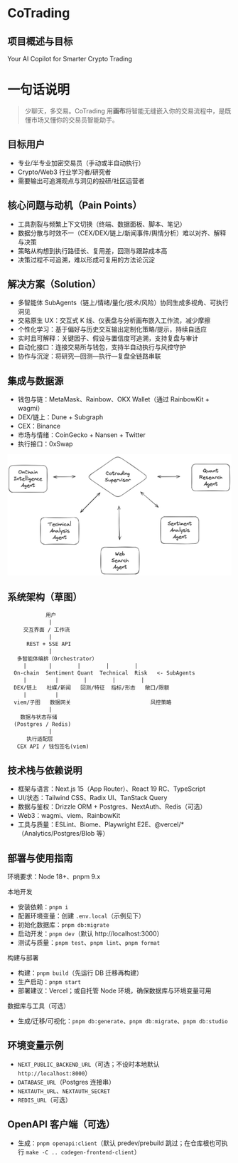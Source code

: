 # CoTrading

## 项目概述与目标

Your AI Copilot for Smarter Crypto Trading

# 一句话说明
> 少聊天，多交易。CoTrading 用**画布**将智能无缝嵌入你的交易流程中，是既懂市场又懂你的交易员智能助手。

## 目标用户
- 专业/半专业加密交易员（手动或半自动执行）
- Crypto/Web3 行业学习者/研究者
- 需要输出可追溯观点与洞见的投研/社区运营者

## 核心问题与动机（Pain Points）
- 工具割裂与频繁上下文切换（终端、数据面板、脚本、笔记）
- 数据分散与时效不一（CEX/DEX/链上/新闻事件/舆情分析）难以对齐、解释与决策
- 策略从构想到执行路径长、复用差，回测与跟踪成本高
- 决策过程不可追溯，难以形成可复用的方法论沉淀

## 解决方案（Solution）
- 多智能体 SubAgents（链上/情绪/量化/技术/风险）协同生成多视角、可执行洞见
- 交易原生 UX：交互式 K 线、仪表盘与分析画布嵌入工作流，减少摩擦
- 个性化学习：基于偏好与历史交互输出定制化策略/提示，持续自适应
- 实时且可解释：关键因子、假设与置信度可追溯，支持复盘与审计
- 自动化接口：连接交易所与钱包，支持半自动执行与风控守护
- 协作与沉淀：将研究—回测—执行—复盘全链路串联

## 集成与数据源
- 钱包与链：MetaMask、Rainbow、OKX Wallet（通过 RainbowKit + wagmi）
- DEX/链上：Dune + Subgraph
- CEX：Binance
- 市场与情绪：CoinGecko + Nansen + Twitter 
- 执行接口：0xSwap


![项目预览](./CoTrading/pic.jpg)

## 系统架构（草图）
```
            用户
             |
     交互界面 / 工作流
             |
      REST + SSE API
             |
   多智能体编排（Orchestrator）
     |       |        |        |        |
  On-chain  Sentiment Quant  Technical  Risk   <- SubAgents
     |         |        |        |        |
  DEX/链上   社媒/新闻   回测/特征  指标/形态   敞口/限额
     |         |                               
  viem/子图   数据网关                         风控策略
             |
    数据与状态存储
  (Postgres / Redis)
             |
      执行适配层
   CEX API / 钱包签名(viem)
```

## 技术栈与依赖说明
- 框架与语言：Next.js 15（App Router）、React 19 RC、TypeScript
- UI/状态：Tailwind CSS、Radix UI、TanStack Query
- 数据与鉴权：Drizzle ORM + Postgres、NextAuth、Redis（可选）
- Web3：wagmi、viem、RainbowKit
- 工具与质量：ESLint、Biome、Playwright E2E、@vercel/*（Analytics/Postgres/Blob 等）

## 部署与使用指南
环境要求：Node 18+、pnpm 9.x

本地开发
- 安装依赖：`pnpm i`
- 配置环境变量：创建 `.env.local`（示例见下）
- 初始化数据库：`pnpm db:migrate`
- 启动开发：`pnpm dev`（默认 http://localhost:3000）
- 测试与质量：`pnpm test`、`pnpm lint`、`pnpm format`

构建与部署
- 构建：`pnpm build`（先运行 DB 迁移再构建）
- 生产启动：`pnpm start`
- 部署建议：Vercel；或自托管 Node 环境，确保数据库与环境变量可用

数据库与工具（可选）
- 生成/迁移/可视化：`pnpm db:generate`、`pnpm db:migrate`、`pnpm db:studio`

## 环境变量示例
- `NEXT_PUBLIC_BACKEND_URL`（可选；不设时本地默认 `http://localhost:8000`）
- `DATABASE_URL`（Postgres 连接串）
- `NEXTAUTH_URL`、`NEXTAUTH_SECRET`
- `REDIS_URL`（可选）

## OpenAPI 客户端（可选）
- 生成：`pnpm openapi:client`（默认 predev/prebuild 跳过；在仓库根也可执行 `make -C .. codegen-frontend-client`）
